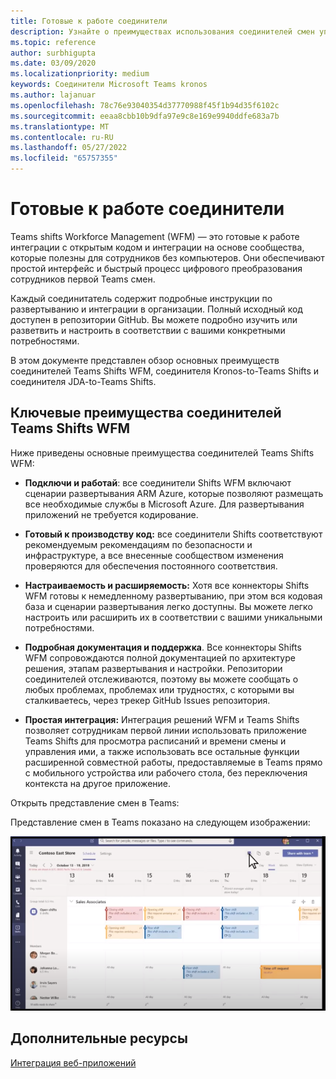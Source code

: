 ```yaml
---
title: Готовые к работе соединители
description: Узнайте о преимуществах использования соединителей смен управления персоналом для Teams, таких как соединитель смен Kronos-to-Teams и соединитель смен JDA-to-Teams.
ms.topic: reference
author: surbhigupta
ms.date: 03/09/2020
ms.localizationpriority: medium
keywords: Соединители Microsoft Teams kronos
ms.author: lajanuar
ms.openlocfilehash: 78c76e93040354d37770988f45f1b94d35f6102c
ms.sourcegitcommit: eeaa8cbb10b9dfa97e9c8e169e9940ddfe683a7b
ms.translationtype: MT
ms.contentlocale: ru-RU
ms.lasthandoff: 05/27/2022
ms.locfileid: "65757355"
---
```

# <a name="production-ready-shifts-connectors"></a>Готовые к работе соединители  

Teams shifts Workforce Management (WFM) — это готовые к работе интеграции с открытым кодом и интеграции на основе сообщества, которые полезны для сотрудников без компьютеров. Они обеспечивают простой интерфейс и быстрый процесс цифрового преобразования сотрудников первой Teams смен.

Каждый соединитатель содержит подробные инструкции по развертыванию и интеграции в организации. Полный исходный код доступен в репозитории GitHub. Вы можете подробно изучить или разветвить и настроить в соответствии с вашими конкретными потребностями.

В этом документе представлен обзор основных преимуществ соединителей Teams Shifts WFM, соединителя Kronos-to-Teams Shifts и соединителя JDA-to-Teams Shifts.

## <a name="key-benefits-of-teams-shifts-wfm-connectors"></a>Ключевые преимущества соединителей Teams Shifts WFM

Ниже приведены основные преимущества соединителей Teams Shifts WFM:

* **Подключи и работай**: все соединители Shifts WFM включают сценарии развертывания ARM Azure, которые позволяют размещать все необходимые службы в Microsoft Azure. Для развертывания приложений не требуется кодирование.

* **Готовый к производству код:** все соединители Shifts соответствуют рекомендуемым рекомендациям по безопасности и инфраструктуре, а все внесенные сообществом изменения проверяются для обеспечения постоянного соответствия.

* **Настраиваемость и расширяемость:** Хотя все коннекторы Shifts WFM готовы к немедленному развертыванию, при этом вся кодовая база и сценарии развертывания легко доступны. Вы можете легко настроить или расширить их в соответствии с вашими уникальными потребностями.

* **Подробная документация и поддержка**. Все коннекторы Shifts WFM сопровождаются полной документацией по архитектуре решения, этапам развертывания и настройки. Репозитории соединителей отслеживаются, поэтому вы можете сообщать о любых проблемах, проблемах или трудностях, с которыми вы сталкиваетесь, через трекер GitHub Issues репозитория.

* **Простая интеграция:** Интеграция решений WFM и Teams Shifts позволяет сотрудникам первой линии использовать приложение Teams Shifts для просмотра расписаний и времени смены и управления ими, а также использовать все остальные функции расширенной совместной работы, предоставляемые в Teams прямо с мобильного устройства или рабочего стола, без переключения контекста на другое приложение.  

Открыть представление смен в Teams:

Представление смен в Teams показано на следующем изображении:

![Открытие смен в Teams](../assets/images/teams-open-shifts-view.png)

## <a name="see-also"></a>Дополнительные ресурсы

[Интеграция веб-приложений](~/samples/integrate-web-apps-overview.md)
